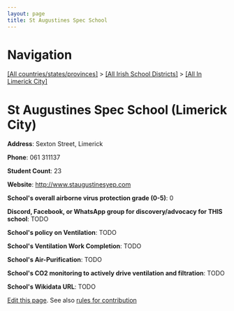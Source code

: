 ```yaml
---
layout: page
title: St Augustines Spec School
---
```

# Navigation

[[All countries/states/provinces]](../../..) > [[All Irish School Districts]](../..) > [[All In Limerick City]](..)

# St Augustines Spec School (Limerick City)

**Address**: Sexton Street, Limerick

**Phone**: 061 311137

**Student Count**: 23

**Website**: <http://www.staugustinesyep.com>

**School's overall airborne virus protection grade (0-5)**: 0

**Discord, Facebook, or WhatsApp group for discovery/advocacy for THIS school**: TODO

**School's policy on Ventilation**: TODO

**School's Ventilation Work Completion**: TODO

**School's Air-Purification**: TODO

**School's CO2 monitoring to actively drive ventilation and filtration**: TODO

**School's Wikidata URL**: TODO


[Edit this page](https://github.com/ventilate-schools/Ireland/edit/main/./Limerick_City/St_Augustines_Spec_School.md). See also [rules for contribution](../../../contribution-rules/)